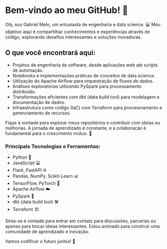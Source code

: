 # Bem-vindo ao meu GitHub! 👋

Olá, sou Gabriel Melo, um entusiasta de engenharia e data science. 💻 Meu objetivo aqui é compartilhar conhecimentos e experiências através de código, explorando desafios interessantes e soluções inovadoras.

## O que você encontrará aqui:

- Projetos de engenharia de software, desde aplicações web até scripts de automação.
- Notebooks e implementações práticas de conceitos de data science.
- Utilização do Apache Airflow para orquestração de fluxos de dados.
- Análises exploratórias utilizando PySpark para processamento distribuído.
- Transformações eficientes com dbt (data build tool) para modelagem e documentação de dados.
- Infraestrutura como código (IaC) com Terraform para provisionamento e gerenciamento de recursos.

Fique à vontade para explorar meus repositórios e contribuir com ideias ou melhorias. A jornada de aprendizado é constante, e a colaboração é fundamental para o crescimento mútuo. 🚀

### Principais Tecnologias e Ferramentas:

- Python 🐍
- JavaScript 💻
- Flask, FastAPI 🌐
- Pandas, NumPy, Scikit-Learn 📊
- TensorFlow, PyTorch 🚀
- Apache Airflow ☁️
- PySpark 🚀
- dbt (data build tool) 🛠️
- Terraform 🏗️

Sinta-se à vontade para entrar em contato para discussões, parcerias ou apenas para trocar ideias interessantes. Estou animado para construir uma comunidade de aprendizado e inovação.

Vamos codificar o futuro juntos! 🌟
